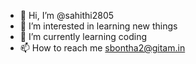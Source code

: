 - 👋 Hi, I’m @sahithi2805
- 👀 I’m interested in learning new things
- 🌱 I’m currently learning coding
- 📫 How to reach me sbontha2@gitam.in


<!---
sahithi2805/sahithi2805 is a ✨ special ✨ repository because its `README.md` (this file) appears on your GitHub profile.
You can click the Preview link to take a look at your changes.
--->
